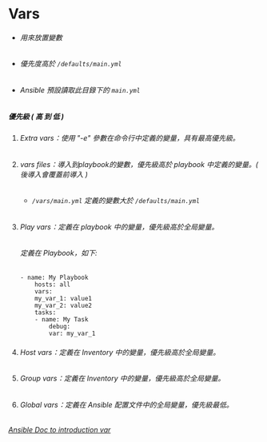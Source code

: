 # Vars
* ###### 用來放置變數
* ###### 優先度高於 ` /defaults/main.yml `
* ###### Ansible 預設讀取此目錄下的 ` main.yml `

##### 優先級 ( 高 到 低 )
1. ###### Extra vars：使用 "-e" 參數在命令行中定義的變量，具有最高優先級。
2. ###### vars files：導入到playbook的變數，優先級高於 playbook 中定義的變量。( 後導入會覆蓋前導入 )
    * ###### `/vars/main.yml` 定義的變數大於 `/defaults/main.yml`
3. ###### Play vars：定義在 playbook 中的變量，優先級高於全局變量。
    ###### 定義在 Playbook，如下:
    ```
    - name: My Playbook
        hosts: all
        vars:
        my_var_1: value1
        my_var_2: value2
        tasks:
        - name: My Task
            debug:
            var: my_var_1
    ```
4. ###### Host vars：定義在 Inventory 中的變量，優先級高於全局變量。
5. ###### Group vars：定義在 Inventory 中的變量，優先級高於全局變量。
6. ###### Global vars：定義在 Ansible 配置文件中的全局變量，優先級最低。


###### [Ansible Doc to introduction var](https://docs.ansible.com/ansible/latest/playbook_guide/playbooks_variables.html#variable-precedence-where-should-i-put-a-variable)
